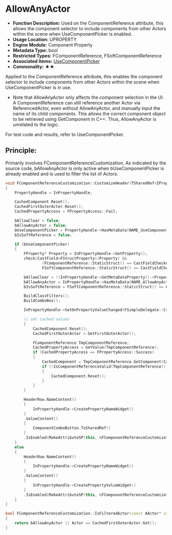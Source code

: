 # AllowAnyActor

- **Function Description:** Used on the ComponentReference attribute, this allows the component selector to include components from other Actors within the scene when UseComponentPicker is enabled.
- **Usage Location:** UPROPERTY
- **Engine Module:** Component Property
- **Metadata Type:** bool
- **Restricted Types:** FComponentReference, FSoftComponentReference
- **Associated Items:** [UseComponentPicker](UseComponentPicker/UseComponentPicker.md)
- **Commonality:** ★★

Applied to the ComponentReference attribute, this enables the component selector to include components from other Actors within the scene when UseComponentPicker is in use.

- Note that AllowAnyActor only affects the component selection in the UI. A ComponentReference can still reference another Actor via ReferencedActor, even without AllowAnyActor, and manually input the name of its child components. This allows the correct component object to be retrieved using GetComponent in C++. Thus, AllowAnyActor is unrelated to the logic.

For test code and results, refer to UseComponentPicker.

## Principle:

Primarily involves FComponentReferenceCustomization. As indicated by the source code, bAllowAnyActor is only active when bUseComponentPicker is already enabled and is used to filter the list of Actors.

```cpp
void FComponentReferenceCustomization::CustomizeHeader(TSharedRef<IPropertyHandle> InPropertyHandle, FDetailWidgetRow& HeaderRow, IPropertyTypeCustomizationUtils& CustomizationUtils)
{
	PropertyHandle = InPropertyHandle;

	CachedComponent.Reset();
	CachedFirstOuterActor.Reset();
	CachedPropertyAccess = FPropertyAccess::Fail;

	bAllowClear = false;
	bAllowAnyActor = false;
	bUseComponentPicker = PropertyHandle->HasMetaData(NAME_UseComponentPicker);
	bIsSoftReference = false;

	if (bUseComponentPicker)
	{
		FProperty* Property = InPropertyHandle->GetProperty();
		check(CastField<FStructProperty>(Property) &&
				(FComponentReference::StaticStruct() == CastFieldChecked<const FStructProperty>(Property)->Struct ||
				FSoftComponentReference::StaticStruct() == CastFieldChecked<const FStructProperty>(Property)->Struct));

		bAllowClear = !(InPropertyHandle->GetMetaDataProperty()->PropertyFlags & CPF_NoClear);
		bAllowAnyActor = InPropertyHandle->HasMetaData(NAME_AllowAnyActor);
		bIsSoftReference = FSoftComponentReference::StaticStruct() == CastFieldChecked<const FStructProperty>(Property)->Struct;

		BuildClassFilters();
		BuildComboBox();

		InPropertyHandle->SetOnPropertyValueChanged(FSimpleDelegate::CreateSP(this, &FComponentReferenceCustomization::OnPropertyValueChanged));

		// set cached values
		{
			CachedComponent.Reset();
			CachedFirstOuterActor = GetFirstOuterActor();

			FComponentReference TmpComponentReference;
			CachedPropertyAccess = GetValue(TmpComponentReference);
			if (CachedPropertyAccess == FPropertyAccess::Success)
			{
				CachedComponent = TmpComponentReference.GetComponent(CachedFirstOuterActor.Get());
				if (!IsComponentReferenceValid(TmpComponentReference))
				{
					CachedComponent.Reset();
				}
			}
		}

		HeaderRow.NameContent()
		[
			InPropertyHandle->CreatePropertyNameWidget()
		]
		.ValueContent()
		[
			ComponentComboButton.ToSharedRef()
		]
		.IsEnabled(MakeAttributeSP(this, &FComponentReferenceCustomization::CanEdit));
	}
	else
	{
		HeaderRow.NameContent()
		[
			InPropertyHandle->CreatePropertyNameWidget()
		]
		.ValueContent()
		[
			InPropertyHandle->CreatePropertyValueWidget()
		]
		.IsEnabled(MakeAttributeSP(this, &FComponentReferenceCustomization::CanEdit));
	}
}

bool FComponentReferenceCustomization::IsFilteredActor(const AActor* const Actor) const
{
	return bAllowAnyActor || Actor == CachedFirstOuterActor.Get();
}

```